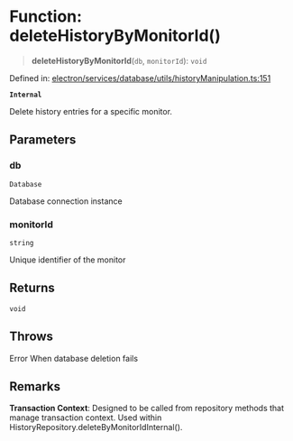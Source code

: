 # Function: deleteHistoryByMonitorId()

> **deleteHistoryByMonitorId**(`db`, `monitorId`): `void`

Defined in: [electron/services/database/utils/historyManipulation.ts:151](https://github.com/Nick2bad4u/Uptime-Watcher/blob/dca5483e793478722cd3e6e125cafcec5fc771f0/electron/services/database/utils/historyManipulation.ts#L151)

**`Internal`**

Delete history entries for a specific monitor.

## Parameters

### db

`Database`

Database connection instance

### monitorId

`string`

Unique identifier of the monitor

## Returns

`void`

## Throws

Error When database deletion fails

## Remarks

**Transaction Context**: Designed to be called from repository methods
that manage transaction context. Used within HistoryRepository.deleteByMonitorIdInternal().
